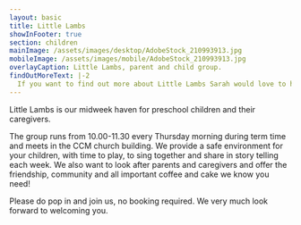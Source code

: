```yaml
---
layout: basic
title: Little Lambs
showInFooter: true
section: children
mainImage: /assets/images/desktop/AdobeStock_210993913.jpg
mobileImage: /assets/images/mobile/AdobeStock_210993913.jpg
overlayCaption: Little Lambs, parent and child group.
findOutMoreText: |-2
  If you want to find out more about Little Lambs Sarah would love to hear from you.
---
```

Little Lambs is our midweek haven for preschool children and their caregivers.

The group runs from 10.00-11.30 every Thursday morning during term time and meets in the CCM church building. We provide a safe environment for your children, with time to play, to sing together and share in story telling each week. We also want to look after parents and caregivers and offer the friendship, community and all important coffee and cake we know you need!

Please do pop in and join us, no booking required. We very much look forward to welcoming you.
